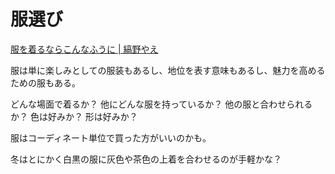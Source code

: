# 服選び

[服を着るならこんなふうに | 縞野やえ](https://www.amazon.co.jp/dp/B018V21MIW)

服は単に楽しみとしての服装もあるし、地位を表す意味もあるし、魅力を高めるための服もある。

どんな場面で着るか？
他にどんな服を持っているか？
他の服と合わせられるか？
色は好みか？
形は好みか？

服はコーディネート単位で買った方がいいのかも。

冬はとにかく白黒の服に灰色や茶色の上着を合わせるのが手軽かな？
